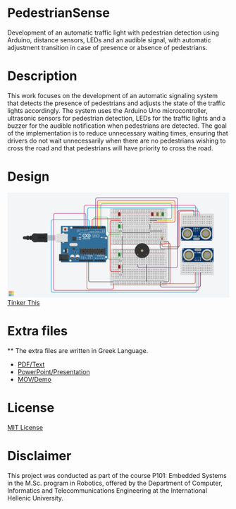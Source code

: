 # PedestrianSense

Development of an automatic traffic light with pedestrian detection using Arduino, distance sensors, LEDs and an audible
signal, with automatic adjustment transition in case of presence or absence of pedestrians.

# Description

This work focuses on the development of an automatic signaling system that detects the presence of pedestrians and
adjusts the state of the traffic lights accordingly. The system uses the Arduino Uno microcontroller, ultrasonic sensors
for pedestrian detection, LEDs for the traffic lights and a buzzer for the audible notification when pedestrians are
detected. The goal of the implementation is to reduce unnecessary waiting times, ensuring that drivers do not wait
unnecessarily when there are no pedestrians wishing to cross the road and that pedestrians will have priority to cross
the road.

# Design

![TinkerCad Design](./assets/PedestrianSense_tinkercad.png)
[Tinker This](https://www.tinkercad.com/things/7rupZ55A2RG-pedestriansense?sharecode=2-Y8UZJDhC64ENvKhkmB4mk3aNhrKVhh2EfPOBmN8SA)

# Extra files
** The extra files are written in Greek Language.
* [PDF/Text](./assets/PedestrianSense.pdf)
* [PowerPoint/Presentation](./assets/PedestrianSense.pptx)
* [MOV/Demo](./assets/PedestrianSense.mov)

# License

[MIT License](./LICENSE)

# Disclaimer

This project was conducted as part of the course Ρ101: Embedded Systems in the M.Sc. program in Robotics, offered by the
Department of Computer, Informatics and Telecommunications Engineering at the International Hellenic University.